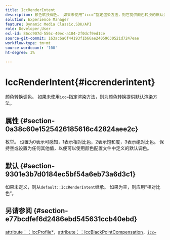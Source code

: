 ```yaml
---
title: IccRenderIntent
description: 颜色转换调色。 如果未使用“icc=”指定渲染方法，则它提供颜色转换的默认渲染方法。
solution: Experience Manager
feature: Dynamic Media Classic,SDK/API
role: Developer,User
exl-id: 86cc907d-556c-40ec-a104-2f0dcf9ed1ce
source-git-commit: 163ac6a6f44193f1b66ae24059630521d7247eae
workflow-type: tm+mt
source-wordcount: '100'
ht-degree: 3%

---
```


# IccRenderIntent{#iccrenderintent}

颜色转换调色。 如果未使用`icc=`指定渲染方法，则为颜色转换提供默认渲染方法。

## 属性 {#section-0a38c60e1525426185616c42824aee2c}

枚举。 设置为0表示可感知，1表示相对比色，2表示饱和度，3表示绝对比色。 保持空或设置为任何其他值，以便可以使用颜色配置文件中定义的默认调色。

## 默认 {#section-9301e3b7d0184ec5bf54a6eb73a6d3c1}

如果未定义，则从`default::IccRenderIntent`继承。 如果为空，则应用“相对比色”。

## 另请参阅 {#section-e77bcdfef6d2486ebd545631ccb40ebd}

[attribute：：IccProfile*](../../../../../ir-api/material-cat/image-rendering-api-ref/c-ir-material-catalog/c-ir-attributes-reference/r-ir-iccprofilecmyk.md#reference-55aead2d924847ffbd1be4c46add7127)，[attribute：：IccBlackPointCompensation](../../../../../ir-api/material-cat/image-rendering-api-ref/c-ir-material-catalog/c-ir-attributes-reference/r-ir-iccblackpointcompensation.md#reference-d939b0cdf6564baaa88deb1059e3b7f0)，[`icc=`](../../../../../ir-api/http-protocol/image-rendering-api-ref/c-ir-http-protocol-ref/c-ir-http-protocol-command-reference/r-ir-icc.md#reference-86a2fff3cef24982ad2063d977a16e06)

